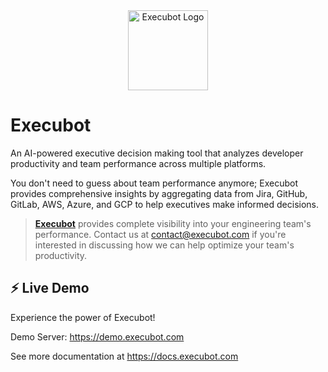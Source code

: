 <div align="center" width="100%">
    <img src="./execubot.svg" width="128" alt="Execubot Logo" />
</div>

# Execubot </br>

An AI-powered executive decision making tool that analyzes developer productivity and team performance across multiple platforms.

You don't need to guess about team performance anymore; Execubot provides comprehensive insights by aggregating data from Jira, GitHub, GitLab, AWS, Azure, and GCP to help executives make informed decisions.

> **[Execubot](https://execubot.com)** provides complete visibility into your engineering team's performance. Contact us at [contact@execubot.com](mailto:contact@execubot.com) if you're interested in discussing how we can help optimize your team's productivity.

## ⚡ Live Demo

Experience the power of Execubot!

Demo Server: <https://demo.execubot.com>

See more documentation at <https://docs.execubot.com>
